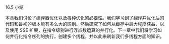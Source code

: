 16.5 小结

本章我们讨论了编译器优化以及每种优化的必要性。我们学习到了翻译并优化后的代码和最初的版本能有多么大的区别。然后研究了如何从缓存中最大程度获益，以及使用 SSE 扩展，在指令级别进行浮点数运算的并行化。下一章中我们将学习如何并行化指令序列的执行，创建多个线程，并以此来刷新我们多线程方面的知识。

